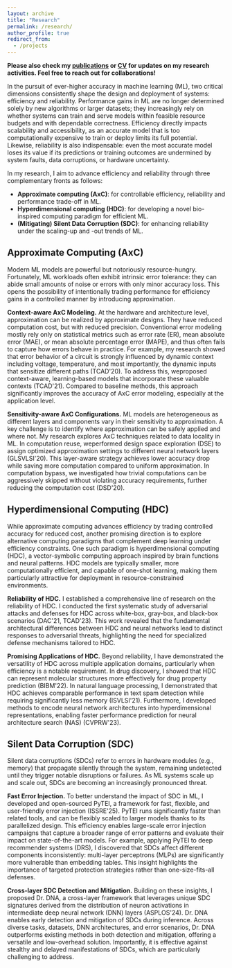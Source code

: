 ```yaml
---
layout: archive
title: "Research"
permalink: /research/
author_profile: true
redirect_from:
  - /projects
---
```


**Please also check my [publications](/publications/) or [CV](/cv/) for updates on my research activities. Feel free to reach out for collaborations!**

In the pursuit of ever-higher accuracy in machine learning (ML), two critical dimensions consistently shape the design and deployment of systems: efficiency and reliability. Performance gains in ML are no longer determined solely by new algorithms or larger datasets; they increasingly rely on whether systems can train and serve models within feasible resource budgets and with dependable correctness. Efficiency directly impacts scalability and accessibility, as an accurate model that is too computationally expensive to train or deploy limits its full potential. Likewise, reliability is also indispensable: even the most accurate model loses its value if its predictions or training outcomes are undermined by system faults, data corruptions, or hardware uncertainty. 

In my research, I aim to advance efficiency and reliability through three complementary fronts as follows:  
- **Approximate computing (AxC)**: for controllable efficiency, reliability and performance trade-off in ML.  
- **Hyperdimensional computing (HDC)**: for developing a novel bio-inspired computing paradigm for efficient ML.
- **(Mitigating) Silent Data Corruption (SDC)**: for enhancing reliability under the scaling-up and -out trends of ML. 


## Approximate Computing (AxC)

Modern ML models are powerful but notoriously resource-hungry. Fortunately, ML workloads often exhibit intrinsic error tolerance: they can abide small amounts of noise or errors with only minor accuracy loss. This opens the possibility of intentionally trading performance for efficiency gains in a controlled manner by introducing approximation.  

**Context-aware AxC Modeling.** At the hardware and architecture level, approximation can be realized by approximate designs. They have reduced computation cost, but with reduced precision. Conventional error modeling mostly rely only on statistical metrics such as error rate (ER), mean absolute error (MAE), or mean absolute percentage error (MAPE), and thus often fails to capture how errors behave in practice. For example, my research showed that error behavior of a circuit is strongly influenced by dynamic context including voltage, temperature, and most importantly, the dynamic inputs that sensitize different paths (TCAD'20). To address this, weproposed context-aware, learning-based models that incorporate these valuable contexts (TCAD'21). Compared to baseline methods, this approach significantly improves the accuracy of AxC error modeling, especially at the application level.  

**Sensitivity-aware AxC Configurations.** ML models are heterogeneous as different layers and components vary in their sensitivity to approximation. A key challenge is to identify where approximation can be safely applied and where not. My research explores AxC techniques related to data locality in ML. In computation reuse, weperformed design space exploration (DSE) to assign optimized approximation settings to different neural network layers (GLSVLSI'20). This layer-aware strategy achieves lower accuracy drop while saving more computation compared to uniform approximation. In computation bypass, we investigated how trivial computations can be aggressively skipped without violating accuracy requirements, further reducing the computation cost (DSD'20).  

## Hyperdimensional Computing (HDC)

While approximate computing advances efficiency by trading controlled accuracy for reduced cost, another promising direction is to explore alternative computing paradigms that complement deep learning under efficiency constraints. One such paradigm is hyperdimensional computing (HDC), a vector-symbolic computing approach inspired by brain functions and neural patterns. HDC models are typically smaller, more computationally efficient, and capable of one-shot learning, making them particularly attractive for deployment in resource-constrained environments.  

**Reliability of HDC.** I established a comprehensive line of research on the reliability of HDC. I conducted the first systematic study of adversarial attacks and defenses for HDC across white-box, gray-box, and black-box scenarios (DAC'21, TCAD'23). This work revealed that the fundamental architectural differences between HDC and neural networks lead to distinct responses to adversarial threats, highlighting the need for specialized defense mechanisms tailored to HDC.  

**Promising Applications of HDC.** Beyond reliability, I have demonstrated the versatility of HDC across multiple application domains, particularly when efficiency is a notable requirement. In drug discovery, I showed that HDC can represent molecular structures more effectively for drug property prediction (BIBM'22). In natural language processing, I demonstrated that HDC achieves comparable performance in text spam detection while requiring significantly less memory (ISVLSI'21). Furthermore, I developed methods to encode neural network architectures into hyperdimensional representations, enabling faster performance prediction for neural architecture search (NAS) (CVPRW'23).  

## Silent Data Corruption (SDC)

Silent data corruptions (SDCs) refer to errors in hardware modules (e.g., memory) that propagate silently through the system, remaining undetected until they trigger notable disruptions or failures. As ML systems scale up and scale out, SDCs are becoming an increasingly pronounced threat. 

**Fast Error Injection.** To better understand the impact of SDC in ML, I developed and open-sourced PyTEI, a framework for fast, flexible, and user-friendly error injection (ISSRE'25). PyTEI runs significantly faster than related tools, and can be flexibly scaled to larger models thanks to its parallelized design. This efficiency enables large-scale error injection campaigns that capture a broader range of error patterns and evaluate their impact on state-of-the-art models. For example, applying PyTEI to deep recommender systems (DRS), I discovered that SDCs affect different components inconsistently: multi-layer perceptrons (MLPs) are significantly more vulnerable than embedding tables. This insight highlights the importance of targeted protection strategies rather than one-size-fits-all defenses.  

**Cross-layer SDC Detection and Mitigation.** Building on these insights, I proposed Dr. DNA, a cross-layer framework that leverages unique SDC signatures derived from the distribution of neuron activations in intermediate deep neural network (DNN) layers (ASPLOS'24). Dr. DNA enables early detection and mitigation of SDCs during inference. Across diverse tasks, datasets, DNN architectures, and error scenarios, Dr. DNA outperforms existing methods in both detection and mitigation, offering a versatile and low-overhead solution. Importantly, it is effective against stealthy and delayed manifestations of SDCs, which are particularly challenging to address.  